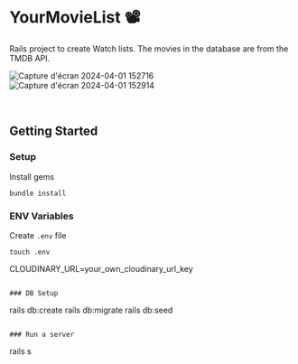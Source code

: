 # YourMovieList 📽️

Rails project to create Watch lists.
The movies in the database are from the TMDB API.

![Capture d'écran 2024-04-01 152716](https://github.com/Jasufr/rails-watch-list/assets/125636129/1114b47e-e212-49d5-887d-a3e7282de8b8)
![Capture d'écran 2024-04-01 152914](https://github.com/Jasufr/rails-watch-list/assets/125636129/63ef83f5-e39e-4ec3-9fb7-9a3da5d02987)

<br>

## Getting Started
### Setup

Install gems
```
bundle install
```

### ENV Variables
Create `.env` file
```
touch .env
```
CLOUDINARY_URL=your_own_cloudinary_url_key
```

### DB Setup
```
rails db:create
rails db:migrate
rails db:seed
```

### Run a server
```
rails s
```

